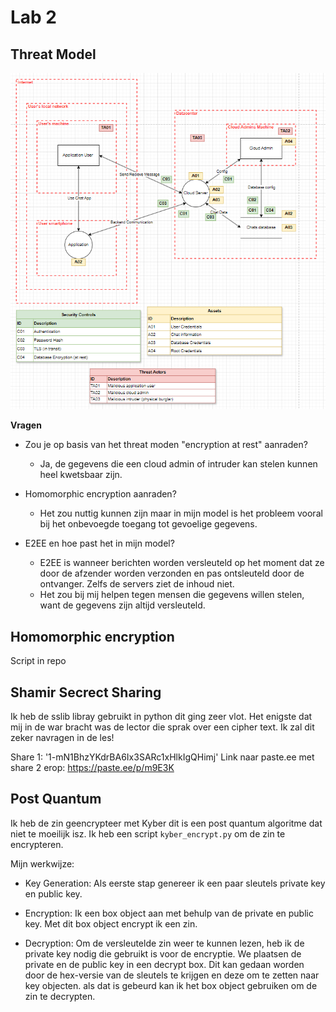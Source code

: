# Lab 2

## Threat Model
![Threat-model](image-1.png)

**Vragen**
- Zou je op basis van het threat moden "encryption at rest" aanraden?
    - Ja, de gegevens die een cloud admin of intruder kan stelen kunnen heel kwetsbaar zijn.

- Homomorphic encryption aanraden? 
    - Het zou nuttig kunnen zijn maar in mijn model is het probleem vooral bij het onbevoegde toegang tot gevoelige gegevens.

- E2EE en hoe past het in mijn model?
    - E2EE is wanneer berichten worden versleuteld op het moment dat ze door de afzender worden verzonden en pas ontsleuteld door de ontvanger. Zelfs de servers ziet de inhoud niet.
    - Het zou bij mij helpen tegen mensen die gegevens willen stelen, want de gegevens zijn altijd versleuteld.


## Homomorphic encryption
Script in repo

## Shamir Secrect Sharing
Ik heb de sslib libray gebruikt in python dit ging zeer vlot. 
Het enigste dat mij in de war bracht was de lector die sprak over een cipher text. Ik zal dit zeker navragen in de les!

Share 1: '1-mN1BhzYKdrBA6Ix3SARc1xHlkIgQHimj'
Link naar paste.ee met share 2 erop: https://paste.ee/p/m9E3K

## Post Quantum
Ik heb de zin geencrypteer met Kyber dit is een post quantum algoritme dat niet te moeilijk isz. Ik heb een script ```kyber_encrypt.py``` om de zin te encrypteren. 

Mijn werkwijze:

- Key Generation: Als eerste stap genereer ik een paar sleutels private key en public key.

- Encryption: Ik een box object aan met behulp van de private en public key. Met dit box object encrypt ik een zin.

- Decryption: Om de versleutelde zin weer te kunnen lezen, heb ik de private key nodig die gebruikt is voor de encryptie. We plaatsen de private en de public key in een decrypt box. Dit kan gedaan worden door de hex-versie van de sleutels te krijgen en deze om te zetten naar key objecten. als dat is gebeurd kan ik het box object gebruiken om de zin te decrypten.

